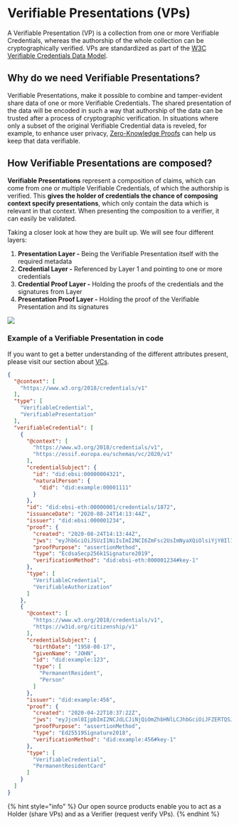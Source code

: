 # Verifiable Presentations (VPs)

A Verifiable Presentation (VP) is a collection from one or more Verifiable Credentials, whereas the authorship of the whole collection can be cryptographically verified. VPs are standardized as part of the [W3C Verifiable Credentials Data Model](https://www.w3.org/TR/vc-data-model/#presentations).

## Why do we need Verifiable Presentations?

Verifiable Presentations, make it possible to combine and tamper-evident share data of one or more Verifiable Credentials. The shared presentation of the data will be encoded in such a way that authorship of the data can be trusted after a process of cryptographic verification. In situations where only a subset of the original Verifiable Credential data is reveled, for example, to enhance user privacy, [Zero-Knowledge Proofs](https://www.w3.org/TR/vc-data-model/#zero-knowledge-proofs) can help us keep that data verifiable.

## How Verifiable Presentations are composed?

**Verifiable Presentations** represent a composition of claims, which can come from one or multiple Verifiable Credentials, of which the authorship is verified. This **gives the holder of credentials the chance of composing context specify presentations**, which only contain the data which is relevant in that context. When presenting the composition to a verifier, it can easily be validated.

Taking a closer look at how they are built up. We will see four different layers:

1. **Presentation Layer  -**  Being the Verifiable Presentation itself with the required metadata
2. **Credential Layer -** Referenced by Layer 1 and pointing to one or more credentials
3. **Credential Proof Layer -** Holding the proofs of the credentials and the signatures from Layer
4. **Presentation Proof Layer -** Holding the proof of the Verifiable Presentation and its signatures

![](<../../../../.gitbook/assets/Verifiable Presentation Overview (1).jpg>)

### Example of a Verifiable Presentation in code

If you want to get a better understanding of the different attributes present, please visit our section about [VCs](https://docs.walt.id/v/idpkit/concepts/identity-provision-via-nfts#nft\_token-scope).

```json
{
  "@context": [
    "https://www.w3.org/2018/credentials/v1"
  ],
  "type": [
    "VerifiableCredential",
    "VerifiablePresentation"
  ],
  "verifiableCredential": [
    {
      "@context": [
        "https://www.w3.org/2018/credentials/v1",
        "https://essif.europa.eu/schemas/vc/2020/v1"
      ],
      "credentialSubject": {
        "id": "did:ebsi:00000004321",
        "naturalPerson": {
          "did": "did:example:00001111"
        }
      },
      "id": "did:ebsi-eth:00000001/credentials/1872",
      "issuanceDate": "2020-08-24T14:13:44Z",
      "issuer": "did:ebsi:000001234",
      "proof": {
        "created": "2020-08-24T14:13:44Z",
        "jws": "eyJhbGciOiJSUzI1NiIsImI2NCI6ZmFsc2UsImNyaXQiOlsiYjY0Il19.",
        "proofPurpose": "assertionMethod",
        "type": "EcdsaSecp256k1Signature2019",
        "verificationMethod": "did:ebsi-eth:000001234#key-1"
      },
      "type": [
        "VerifiableCredential",
        "VerifiableAuthorization"
      ]
    },
    {
      "@context": [
        "https://www.w3.org/2018/credentials/v1",
        "https://w3id.org/citizenship/v1"
      ],
      "credentialSubject": {
        "birthDate": "1958-08-17",
        "givenName": "JOHN",
        "id": "did:example:123",
        "type": [
          "PermanentResident",
          "Person"
        ]
      },
      "issuer": "did:example:456",
      "proof": {
        "created": "2020-04-22T10:37:22Z",
        "jws": "eyJjcml0IjpbImI2NCJdLCJiNjQiOmZhbHNlLCJhbGciOiJFZERTQSJ9..BhWew0x-txcroGjgdtK-yBCqoetg9DD9SgV4245TmXJi-PmqFzux6Cwaph0r-mbqzlE17yLebjfqbRT275U1AA",
        "proofPurpose": "assertionMethod",
        "type": "Ed25519Signature2018",
        "verificationMethod": "did:example:456#key-1"
      },
      "type": [
        "VerifiableCredential",
        "PermanentResidentCard"
      ]
    }
  ]
}
```

{% hint style="info" %}
Our open source products enable you to act as a Holder (share VPs) and as a Verifier (request verify VPs).
{% endhint %}

